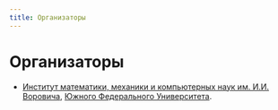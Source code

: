 ```yaml
---
title: Организаторы
---
```


# Организаторы

* [Институт математики, механики и компьютерных наук им. И.И. Воровича](http://mmcs.sfedu.ru/), [Южного Федерального Университета](http://sfedu.ru/).
